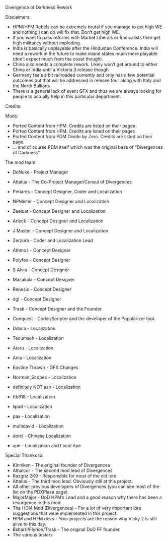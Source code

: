 Divergence of Darkness Rework

Disclaimers:

- HPM/HFM Rebels can be extremely brutal if you manage to get high WE and nothing I can do will fix that. Don’t get high WE.
- If you want to pass reforms with Market Liberals or Radicalists then get high militancy without imploding.
- India is basically unplayable after the Hindustan Conference.  India will need a rework in the future to make inland states much more playable (don’t expect much from the coast though).
- China also needs a complete rework. Likely won’t get around to either China or India until a Victoria 3 release though.
- Germany feels a bit railroaded currently and only has a few potential outcomes but that will be addressed in release four along with Italy and the North Balkans
- There is a general lack of event GFX and thus we are always looking for people to actually help in this particular department.

Credits:

Mods:
- Ported Content from HPM. Credits are listed on their pages
- Ported Content from HFM. Credits are listed on their pages
- Ported Content from PDM Divide by Zero. Credits are listed on their page.
- … and of course PDM itself which was the original base of “Divergences of Darkness”

The mod team:

- DeNuke - Project Manager
- Attalus - The Co-Project Manager/Consul of Divergences

- Periares - Concept Designer, Coder and Localization
- NPMister - Concept Designer and Localization
- Zeeloat - Concept Designer and Localization
- Arleck - Concept Designer and Localization
- J Master - Concept Designer and Localization
- Zerzura - Coder and Localization Lead
- Athmos - Concept Designer
- Polyfox - Concept Designer
- S Alvia - Concept Designer 
- Mazakala - Concept Designer
- Renesio - Concept Designer
- dgl - Concept Designer
- Trask - Concept Designer and the Founder
-  Conquest - Coder/Scripter and the developer of the Popularizer tool.
-  Ddima - Localization
-  Tecumseh - Localization
-  Ataru - Localization
-  Ania - Localization
-  Epstine Thrawn - GFX Changes
-  Norman_Scopes - Localization
-  definitely NOT ash - Localization
-  ttb618 - Localization
-  lipad - Localization
-  pax - Localization
-  multidavid - Localization
-  dorcl - Chinese Localization
-  ape - Localization and Local Ape

Special Thanks to:

- Kinniken - The original founder of Divergences
- Athalcor - The second mod lead of Divergences
- Razgriz 2K9 - Responsible for most of the old lore
- Attalus - The third mod lead. Obviously still at this project.
- All other previous developers of Divergences (you can see most of the list on the PDXPlaza page).
- MajorMajor - DoD HPM’s Lead and a good reason why there has been a resurgence in this mod.
- The HOI4 Mod (Divergences) - For a lot of very important lore suggestions that were implemented in this project.
- HPM and HFM devs - Your projects are the reason why Vicky 2 is still alive to this day.
- Bsharri/Flyrion/Trask - The original DoD FF founder
- The various testers
